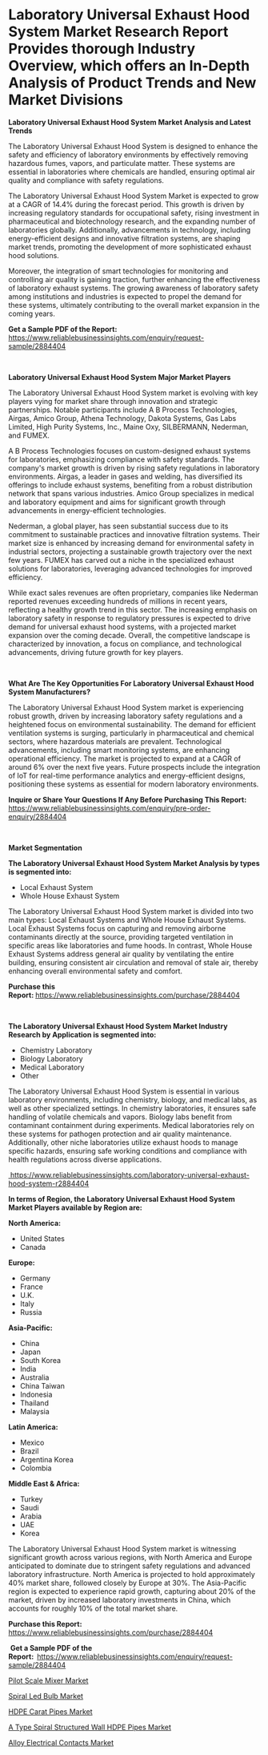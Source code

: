 <p><h1>Laboratory Universal Exhaust Hood System Market Research Report Provides thorough Industry Overview, which offers an In-Depth Analysis of Product Trends and New Market Divisions</h1></p><p><strong>Laboratory Universal Exhaust Hood System Market Analysis and Latest Trends</strong></p>
<p><p>The Laboratory Universal Exhaust Hood System is designed to enhance the safety and efficiency of laboratory environments by effectively removing hazardous fumes, vapors, and particulate matter. These systems are essential in laboratories where chemicals are handled, ensuring optimal air quality and compliance with safety regulations.</p><p>The Laboratory Universal Exhaust Hood System Market is expected to grow at a CAGR of 14.4% during the forecast period. This growth is driven by increasing regulatory standards for occupational safety, rising investment in pharmaceutical and biotechnology research, and the expanding number of laboratories globally. Additionally, advancements in technology, including energy-efficient designs and innovative filtration systems, are shaping market trends, promoting the development of more sophisticated exhaust hood solutions.</p><p>Moreover, the integration of smart technologies for monitoring and controlling air quality is gaining traction, further enhancing the effectiveness of laboratory exhaust systems. The growing awareness of laboratory safety among institutions and industries is expected to propel the demand for these systems, ultimately contributing to the overall market expansion in the coming years.</p></p>
<p><strong>Get a Sample PDF of the Report:&nbsp;</strong> <a href="https://www.reliablebusinessinsights.com/enquiry/request-sample/2884404?utm_campaign=63&utm_medium=2&utm_source=Github&utm_content=ia&utm_term=13032025&utm_id=laboratory-universal-exhaust-hood-system">https://www.reliablebusinessinsights.com/enquiry/request-sample/2884404</a></p>
<p>&nbsp;</p>
<p><strong>Laboratory Universal Exhaust Hood System Major Market Players</strong></p>
<p><p>The Laboratory Universal Exhaust Hood System market is evolving with key players vying for market share through innovation and strategic partnerships. Notable participants include A B Process Technologies, Airgas, Amico Group, Athena Technology, Dakota Systems, Gas Labs Limited, High Purity Systems, Inc., Maine Oxy, SILBERMANN, Nederman, and FUMEX.</p><p>A B Process Technologies focuses on custom-designed exhaust systems for laboratories, emphasizing compliance with safety standards. The company's market growth is driven by rising safety regulations in laboratory environments. Airgas, a leader in gases and welding, has diversified its offerings to include exhaust systems, benefiting from a robust distribution network that spans various industries. Amico Group specializes in medical and laboratory equipment and aims for significant growth through advancements in energy-efficient technologies.</p><p>Nederman, a global player, has seen substantial success due to its commitment to sustainable practices and innovative filtration systems. Their market size is enhanced by increasing demand for environmental safety in industrial sectors, projecting a sustainable growth trajectory over the next few years. FUMEX has carved out a niche in the specialized exhaust solutions for laboratories, leveraging advanced technologies for improved efficiency.</p><p>While exact sales revenues are often proprietary, companies like Nederman reported revenues exceeding hundreds of millions in recent years, reflecting a healthy growth trend in this sector. The increasing emphasis on laboratory safety in response to regulatory pressures is expected to drive demand for universal exhaust hood systems, with a projected market expansion over the coming decade. Overall, the competitive landscape is characterized by innovation, a focus on compliance, and technological advancements, driving future growth for key players.</p></p>
<p>&nbsp;</p>
<p><strong>What Are The Key Opportunities For Laboratory Universal Exhaust Hood System Manufacturers?</strong></p>
<p><p>The Laboratory Universal Exhaust Hood System market is experiencing robust growth, driven by increasing laboratory safety regulations and a heightened focus on environmental sustainability. The demand for efficient ventilation systems is surging, particularly in pharmaceutical and chemical sectors, where hazardous materials are prevalent. Technological advancements, including smart monitoring systems, are enhancing operational efficiency. The market is projected to expand at a CAGR of around 6% over the next five years. Future prospects include the integration of IoT for real-time performance analytics and energy-efficient designs, positioning these systems as essential for modern laboratory environments.</p></p>
<p><strong>Inquire or Share Your Questions If Any Before Purchasing This Report:</strong> <a href="https://www.reliablebusinessinsights.com/enquiry/pre-order-enquiry/2884404?utm_campaign=63&utm_medium=2&utm_source=Github&utm_content=ia&utm_term=13032025&utm_id=laboratory-universal-exhaust-hood-system">https://www.reliablebusinessinsights.com/enquiry/pre-order-enquiry/2884404</a></p>
<p>&nbsp;</p>
<p><strong>Market Segmentation</strong></p>
<p><strong>The Laboratory Universal Exhaust Hood System Market Analysis by types is segmented into:</strong></p>
<p><ul><li>Local Exhaust System</li><li>Whole House Exhaust System</li></ul></p>
<p><p>The Laboratory Universal Exhaust Hood System market is divided into two main types: Local Exhaust Systems and Whole House Exhaust Systems. Local Exhaust Systems focus on capturing and removing airborne contaminants directly at the source, providing targeted ventilation in specific areas like laboratories and fume hoods. In contrast, Whole House Exhaust Systems address general air quality by ventilating the entire building, ensuring consistent air circulation and removal of stale air, thereby enhancing overall environmental safety and comfort.</p></p>
<p><strong>Purchase this Report:&nbsp;</strong><a href="https://www.reliablebusinessinsights.com/purchase/2884404?utm_campaign=63&utm_medium=2&utm_source=Github&utm_content=ia&utm_term=13032025&utm_id=laboratory-universal-exhaust-hood-system">https://www.reliablebusinessinsights.com/purchase/2884404</a></p>
<p>&nbsp;</p>
<p><strong>The Laboratory Universal Exhaust Hood System Market Industry Research by Application is segmented into:</strong></p>
<p><ul><li>Chemistry Laboratory</li><li>Biology Laboratory</li><li>Medical Laboratory</li><li>Other</li></ul></p>
<p><p>The Laboratory Universal Exhaust Hood System is essential in various laboratory environments, including chemistry, biology, and medical labs, as well as other specialized settings. In chemistry laboratories, it ensures safe handling of volatile chemicals and vapors. Biology labs benefit from contaminant containment during experiments. Medical laboratories rely on these systems for pathogen protection and air quality maintenance. Additionally, other niche laboratories utilize exhaust hoods to manage specific hazards, ensuring safe working conditions and compliance with health regulations across diverse applications.</p></p>
<p><a href="https://www.reliablebusinessinsights.com/laboratory-universal-exhaust-hood-system-r2884404?utm_campaign=63&utm_medium=2&utm_source=Github&utm_content=ia&utm_term=13032025&utm_id=laboratory-universal-exhaust-hood-system">&nbsp;https://www.reliablebusinessinsights.com/laboratory-universal-exhaust-hood-system-r2884404</a></p>
<p><strong>In terms of Region, the Laboratory Universal Exhaust Hood System Market Players available by Region are:</strong></p>
<p>
    <p> <strong> North America: </strong>
        <ul>
            <li>United States</li>
            <li>Canada</li>
        </ul>
        </p> 
    <p> <strong> Europe: </strong>
        <ul>
            <li>Germany</li>
            <li>France</li>
            <li>U.K.</li>
            <li>Italy</li>
            <li>Russia</li>
        </ul>
        </p> 
    <p> <strong> Asia-Pacific: </strong>
        <ul>
            <li>China</li>
            <li>Japan</li>
            <li>South Korea</li>
            <li>India</li>
            <li>Australia</li>
            <li>China Taiwan</li>
            <li>Indonesia</li>
            <li>Thailand</li>
            <li>Malaysia</li>
        </ul>
        </p> 
    <p> <strong> Latin America: </strong>
        <ul>
            <li>Mexico</li>
            <li>Brazil</li>
            <li>Argentina Korea</li>
            <li>Colombia</li>
        </ul>
        </p> 
    <p> <strong> Middle East & Africa: </strong>
        <ul>
            <li>Turkey</li>
            <li>Saudi</li>
            <li>Arabia</li>
            <li>UAE</li>
            <li>Korea</li>
        </ul>
    </p>
    </p>
<p><p>The Laboratory Universal Exhaust Hood System market is witnessing significant growth across various regions, with North America and Europe anticipated to dominate due to stringent safety regulations and advanced laboratory infrastructure. North America is projected to hold approximately 40% market share, followed closely by Europe at 30%. The Asia-Pacific region is expected to experience rapid growth, capturing about 20% of the market, driven by increased laboratory investments in China, which accounts for roughly 10% of the total market share.</p></p>
<p><strong>Purchase this Report: </strong><a href="https://www.reliablebusinessinsights.com/purchase/2884404?utm_campaign=63&utm_medium=2&utm_source=Github&utm_content=ia&utm_term=13032025&utm_id=laboratory-universal-exhaust-hood-system">https://www.reliablebusinessinsights.com/purchase/2884404</a></p>
<p>&nbsp;<strong>Get a Sample PDF of the Report:&nbsp;&nbsp;</strong><a href="https://www.reliablebusinessinsights.com/enquiry/request-sample/2884404?utm_campaign=63&utm_medium=2&utm_source=Github&utm_content=ia&utm_term=13032025&utm_id=laboratory-universal-exhaust-hood-system">https://www.reliablebusinessinsights.com/enquiry/request-sample/2884404</a></p>
<p><strong></strong></p>
<p><p><a href="https://github.com/rubiogruis0p/Market-Research-Report-List-1/blob/main/pilot-scale-mixer-market.md?utm_campaign=63&utm_medium=2&utm_source=Github&utm_content=ia&utm_term=13032025&utm_id=laboratory-universal-exhaust-hood-system">Pilot Scale Mixer Market</a></p><p><a href="https://github.com/rokiahgrendy/Market-Research-Report-List-1/blob/main/spiral-led-bulb-market.md?utm_campaign=63&utm_medium=2&utm_source=Github&utm_content=ia&utm_term=13032025&utm_id=laboratory-universal-exhaust-hood-system">Spiral Led Bulb Market</a></p><p><a href="https://github.com/steegwajma22/Market-Research-Report-List-1/blob/main/hdpe-carat-pipes-market.md?utm_campaign=63&utm_medium=2&utm_source=Github&utm_content=ia&utm_term=13032025&utm_id=laboratory-universal-exhaust-hood-system">HDPE Carat Pipes Market</a></p><p><a href="https://github.com/jemmysolin5k/Market-Research-Report-List-1/blob/main/a-type-spiral-structured-wall-hdpe-pipes-market.md?utm_campaign=63&utm_medium=2&utm_source=Github&utm_content=ia&utm_term=13032025&utm_id=laboratory-universal-exhaust-hood-system">A Type Spiral Structured Wall HDPE Pipes Market</a></p><p><a href="https://github.com/kaniselway4c/Market-Research-Report-List-1/blob/main/alloy-electrical-contacts-market.md?utm_campaign=63&utm_medium=2&utm_source=Github&utm_content=ia&utm_term=13032025&utm_id=laboratory-universal-exhaust-hood-system">Alloy Electrical Contacts Market</a></p></p>